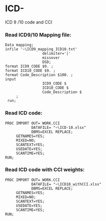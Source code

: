 # ICD-
ICD 9 /10 code and CCI 


### Read ICD9/10 Mapping file:
```SAS
Data mapping;
infile '~\ICD9_mapping_ICD10.txt'
                 delimiter='|'
                 missover
                 DSD;
format ICD9_CODE $9. ;
format ICD10_CODE $9. ;
format Code_Description $100. ;
input
                 ICD9_CODE $
                 ICD10_CODE $
                 Code_Description $
     ;
 run;
```
### Read ICD code:
```SAS
PROC IMPORT OUT= WORK.CCI
            DATAFILE= "~\ICD-10.xlsx" 
            DBMS=EXCEL REPLACE;
     GETNAMES=YES;
     MIXED=NO;
     SCANTEXT=YES;
     USEDATE=YES;
     SCANTIME=YES;
RUN;
```
### Read ICD code with CCI weights:
```SAS
PROC IMPORT OUT= WORK.CCI
            DATAFILE= "~\ICD10_withCCI.xlsx" 
            DBMS=EXCEL REPLACE;
     GETNAMES=YES;
     MIXED=NO;
     SCANTEXT=YES;
     USEDATE=YES;
     SCANTIME=YES;
RUN;
```
